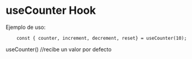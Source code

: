 # useCounter Hook

Ejemplo de uso:

```
    const { counter, increment, decrement, reset} = useCounter(10);
```

useCounter() //recibe un valor por defecto